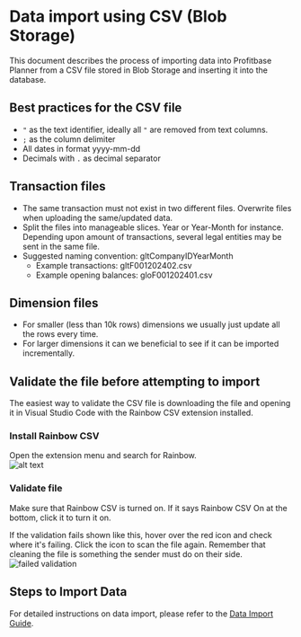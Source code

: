# Data import using CSV (Blob Storage)

This document describes the process of importing data into Profitbase Planner from a CSV file stored in Blob Storage and inserting it into the database.

## Best practices for the CSV file

- `"` as the text identifier, ideally all `"` are removed from text columns.
- `;` as the column delimiter
- All dates in format yyyy-mm-dd
- Decimals with `.` as decimal separator

## Transaction files

- The same transaction must not exist in two different files. Overwrite files when uploading the same/updated data.
- Split the files into manageable slices. Year or Year-Month for instance. Depending upon amount of transactions, several legal entities may be sent in the same file.
- Suggested naming convention: gltCompanyIDYearMonth
  - Example transactions: gltF001202402.csv
  - Example opening balances: gloF001202401.csv

## Dimension files

- For smaller (less than 10k rows) dimensions we usually just update all the rows every time.
- For larger dimensions it can we beneficial to see if it can be imported incrementally.

## Validate the file before attempting to import

The easiest way to validate the CSV file is downloading the file and opening it in Visual Studio Code with the Rainbow CSV extension installed.

### Install Rainbow CSV

Open the extension menu and search for Rainbow.  
![alt text](https://profitbasedocs.blob.core.windows.net/plannerimages/installRainbowCSV.png)

### Validate file

Make sure that Rainbow CSV is turned on. If it says Rainbow CSV On at the bottom, click it to turn it on.

If the validation fails shown like this, hover over the red icon and check where it's failing. Click the icon to scan the file again. Remember that cleaning the file is something the sender must do on their side.  
![failed validation](https://profitbasedocs.blob.core.windows.net/plannerimages/RainbowCSVValidationFailed.png)

## Steps to Import Data

For detailed instructions on data import, please refer to the [Data Import Guide](../workbooks/data-management/data-import.md).
